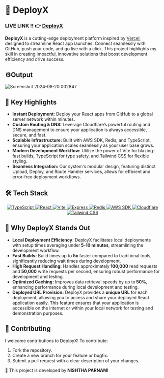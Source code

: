 


<p>
    <h1>🚀 DeployX</h1> <h3> LIVE LINK !! 👉 <a href="https://deployx-six.vercel.app/"> DeployX</a> </h3>
      
      
<b>DeployX</b> is a cutting-edge deployment platform inspired by <a href="https://vercel.com/" target="_blank">Vercel</a>, designed to streamline React app launches. Connect seamlessly with GitHub, push your code, and go live with a click. This project highlights my skill in creating impactful, innovative solutions that boost development efficiency and drive success. 
</p>
<p> <h2>⚙️Output</h2> </p>

![Screenshot 2024-08-20 002847](https://github.com/user-attachments/assets/9d06ff42-7af3-48e9-95cf-443f338ec0f0)
 
 <p>
        <h2>🌟 Key Highlights</h2>
        <ul>
            <li><strong>Instant Deployment:</strong> Deploy your React apps from GitHub to a global server network within minutes.</li>
            <li><strong>Custom Routing & DNS:</strong> Leverage Cloudflare’s powerful routing and DNS management to ensure your application is always accessible, secure, and fast.</li>
            <li><strong>Scalable Infrastructure:</strong> Built with AWS SDK, Redis, and TypeScript, ensuring your application scales seamlessly as your user base grows.</li>
            <li><strong>Modern Development Workflow:</strong> Utilize the power of Vite for blazing-fast builds, TypeScript for type safety, and Tailwind CSS for flexible styling.</li>
            <li><strong>Seamless Integration:</strong> Our system's modular design, featuring distinct Upload, Deploy, and Route Handler services, allows for efficient and error-free deployment workflows.</li>
        </ul> 
        </p>
<p>


   <h2>🛠️ Tech Stack</h2>
        <div class="tech-stack" align="center">
            <a href="https://www.typescriptlang.org/" target="_blank">
                <img src="https://img.shields.io/badge/TypeScript-007ACC?style=for-the-badge&logo=typescript&logoColor=white" alt="TypeScript" />
            </a>
            <a href="https://reactjs.org/" target="_blank">
                <img src="https://img.shields.io/badge/React-61DAFB?style=for-the-badge&logo=react&logoColor=black" alt="React" />
            </a>
            <a href="https://vitejs.dev/" target="_blank">
                <img src="https://img.shields.io/badge/Vite-646CFF?style=for-the-badge&logo=vite&logoColor=white" alt="Vite" />
            </a>
            <a href="https://expressjs.com/" target="_blank">
                <img src="https://img.shields.io/badge/Express.js-000000?style=for-the-badge&logo=express&logoColor=white" alt="Express" />
            </a>
            <a href="https://redis.io/" target="_blank">
                <img src="https://img.shields.io/badge/Redis-DC382D?style=for-the-badge&logo=redis&logoColor=white" alt="Redis" />
            </a>
            <a href="https://aws.amazon.com/sdk-for-javascript/" target="_blank">
                <img src="https://img.shields.io/badge/AWS_SDK-FF9900?style=for-the-badge&logo=amazon-aws&logoColor=white" alt="AWS SDK" />
            </a>
            <a href="https://www.cloudflare.com/" target="_blank">
                <img src="https://img.shields.io/badge/Cloudflare-F38020?style=for-the-badge&logo=cloudflare&logoColor=white" alt="Cloudflare" />
            </a>
            <a href="https://tailwindcss.com/" target="_blank">
                <img src="https://img.shields.io/badge/Tailwind_CSS-38B2AC?style=for-the-badge&logo=tailwind-css&logoColor=white" alt="Tailwind CSS" />
            </a>
        </div>
      <h2>🎯 Why DeployX Stands Out</h2>
<ul>
    <li><strong>Local Deployment Efficiency:</strong> DeployX facilitates local deployments with setup times averaging under<b> 5-10 minutes</b>, streamlining the development workflow.</li>
    <li><strong>Fast Builds:</strong> Build times up to <b>5x</b> faster compared to traditional tools, significantly reducing wait times during development.</li>
    <li><strong>High Request Handling:</strong>  Handles approximately <b>100,000</b> read requests and <b>50,000</b> write requests per second, ensuring robust performance for development and testing.</li>
    <li><strong>Optimized Caching:</strong> Improves data retrieval speeds by up to<b> 50%</b>, enhancing performance during local development and testing.</li>
   <li><strong>Deployed URL Provision:</strong> DeployX provides a <b>unique URL</b> for each deployment, allowing you to access and share your deployed React application easily. This feature ensures that your application is accessible on the internet or within your local network for testing and demonstration purposes.</li>
</ul>


</p> 
       
</p>
<p>
        <h2>🤝 Contributing</h2>
        <p>I welcome contributions to DeployX! To contribute:</p>
        <ol>
            <li>Fork the repository.</li>
            <li>Create a new branch for your feature or bugfix.</li>
            <li>Submit a pull request with a clear description of your changes.</li>
        </ol>
           <p>📄 This project is developed by<strong> NISHTHA PARNAMI </strong></h2></p>
           </p>
           


</div>

